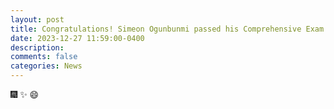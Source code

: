 ```yaml
---
layout: post
title: Congratulations! Simeon Ogunbunmi passed his Comprehensive Exam and became a Ph.D. Candidate! 
date: 2023-12-27 11:59:00-0400
description: 
comments: false
categories: News
---
```

 :fireworks: :sparkles: :smile: 

 
